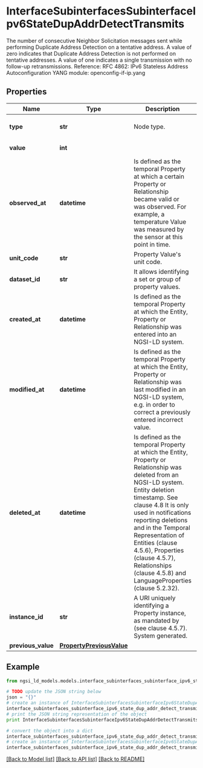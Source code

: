 # InterfaceSubinterfacesSubinterfaceIpv6StateDupAddrDetectTransmits

The number of consecutive Neighbor Solicitation messages sent while performing Duplicate Address Detection on a tentative address. A value of zero indicates that Duplicate Address Detection is not performed on tentative addresses. A value of one indicates a single transmission with no follow-up retransmissions.  Reference: RFC 4862: IPv6 Stateless Address Autoconfiguration  YANG module: openconfig-if-ip.yang 

## Properties

Name | Type | Description | Notes
------------ | ------------- | ------------- | -------------
**type** | **str** | Node type.  | [optional] [default to 'Property']
**value** | **int** |  | [default to 1]
**observed_at** | **datetime** | Is defined as the temporal Property at which a certain Property or Relationship became valid or was observed. For example, a temperature Value was measured by the sensor at this point in time.  | [optional] 
**unit_code** | **str** | Property Value&#39;s unit code.  | [optional] 
**dataset_id** | **str** | It allows identifying a set or group of property values.  | [optional] 
**created_at** | **datetime** | Is defined as the temporal Property at which the Entity, Property or Relationship was entered into an NGSI-LD system.  | [optional] [readonly] 
**modified_at** | **datetime** | Is defined as the temporal Property at which the Entity, Property or Relationship was last modified in an NGSI-LD system, e.g. in order to correct a previously entered incorrect value.  | [optional] [readonly] 
**deleted_at** | **datetime** | Is defined as the temporal Property at which the Entity, Property or Relationship was deleted from an NGSI-LD system.  Entity deletion timestamp. See clause 4.8 It is only used in notifications reporting deletions and in the Temporal Representation of Entities (clause 4.5.6), Properties (clause 4.5.7), Relationships (clause 4.5.8) and LanguageProperties (clause 5.2.32).  | [optional] [readonly] 
**instance_id** | **str** | A URI uniquely identifying a Property instance, as mandated by (see clause 4.5.7). System generated.  | [optional] [readonly] 
**previous_value** | [**PropertyPreviousValue**](PropertyPreviousValue.md) |  | [optional] 

## Example

```python
from ngsi_ld_models.models.interface_subinterfaces_subinterface_ipv6_state_dup_addr_detect_transmits import InterfaceSubinterfacesSubinterfaceIpv6StateDupAddrDetectTransmits

# TODO update the JSON string below
json = "{}"
# create an instance of InterfaceSubinterfacesSubinterfaceIpv6StateDupAddrDetectTransmits from a JSON string
interface_subinterfaces_subinterface_ipv6_state_dup_addr_detect_transmits_instance = InterfaceSubinterfacesSubinterfaceIpv6StateDupAddrDetectTransmits.from_json(json)
# print the JSON string representation of the object
print InterfaceSubinterfacesSubinterfaceIpv6StateDupAddrDetectTransmits.to_json()

# convert the object into a dict
interface_subinterfaces_subinterface_ipv6_state_dup_addr_detect_transmits_dict = interface_subinterfaces_subinterface_ipv6_state_dup_addr_detect_transmits_instance.to_dict()
# create an instance of InterfaceSubinterfacesSubinterfaceIpv6StateDupAddrDetectTransmits from a dict
interface_subinterfaces_subinterface_ipv6_state_dup_addr_detect_transmits_form_dict = interface_subinterfaces_subinterface_ipv6_state_dup_addr_detect_transmits.from_dict(interface_subinterfaces_subinterface_ipv6_state_dup_addr_detect_transmits_dict)
```
[[Back to Model list]](../README.md#documentation-for-models) [[Back to API list]](../README.md#documentation-for-api-endpoints) [[Back to README]](../README.md)


